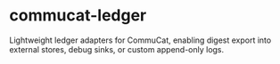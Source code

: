 # commucat-ledger

Lightweight ledger adapters for CommuCat, enabling digest export into external stores, debug sinks, or custom append-only logs.
